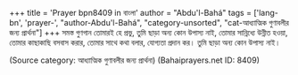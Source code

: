 +++
title = 'Prayer bpn8409 in বাংলা'
author = "Abdu'l-Bahá"
tags = ['lang-bn', 'prayer-', "author-Abdu'l-Bahá", "category-unsorted", "cat-আধ্যাত্মিক গুণাবলীর জন্য প্রার্থনা"]
+++
সমস্ত গুণগান তোমারই হে প্রভু, তুমি ছাড়া অন্য কোন উপাস্য নাই, তোমার সান্নিধ্যে উন্নীত হওয়া, তোমার কাছাকাছি বসবাস করার, তোমার সাথে কথা বলার, যোগ্যতা প্রদান কর। তুমি ছাড়া অন্য কোন উপাস্য নাই।

(Source category: আধ্যাত্মিক গুণাবলীর জন্য প্রার্থনা)
(Bahaiprayers.net ID: 8409)
